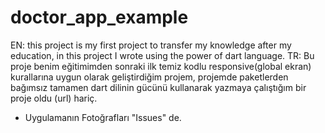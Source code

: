# doctor_app_example
EN: this project is my first project to transfer my knowledge after my education, in this project I wrote using the power of dart language.
TR: Bu proje benim eğitimimden sonraki ilk temiz kodlu responsive(global ekran) kurallarına uygun olarak geliştirdiğim projem, projemde paketlerden bağımsız tamamen dart dilinin gücünü kullanarak yazmaya çalıştığım bir proje oldu (url) hariç.
- Uygulamanın Fotoğrafları "Issues" de.
